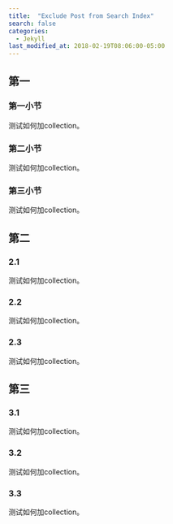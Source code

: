 ```yaml
---
title:  "Exclude Post from Search Index"
search: false
categories: 
  - Jekyll
last_modified_at: 2018-02-19T08:06:00-05:00
---
```


## 第一
### 第一小节
测试如何加collection。
### 第二小节
测试如何加collection。
### 第三小节
测试如何加collection。

## 第二
### 2.1
测试如何加collection。
### 2.2
测试如何加collection。
### 2.3
测试如何加collection。

## 第三
### 3.1
测试如何加collection。
### 3.2
测试如何加collection。
### 3.3
测试如何加collection。
